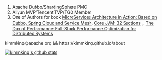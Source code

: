 1. Apache Dubbo/ShardingSphere PMC
2. Aliyun MVP/Tencent TVP/TGO Member
3. One of Authors for book [MicroServices Architecture in Action: Based on Dubbo, Spring Cloud and Service Mesh](https://item.jd.com/12585284.html), [Core JVM: 32 Sections](https://gitbook.cn/gitchat/column/5de76cc38d374b7721a15cec) ，[The Dao of Performance: Full-Stack Performance Optimization for Distributed Systems](https://item.jd.com/10131647736555.html)

kimmking@apache.org && https://kimmking.github.io/about

[![kimmking's github stats](https://github-readme-stats.vercel.app/api?username=kimmking)](https://github.com/kimmking/github-readme-stats)


<!--

Hi there 👋

**kimmking/kimmking** is a ✨ _special_ ✨ repository because its `README.md` (this file) appears on your GitHub profile.

Here are some ideas to get you started:

- 🔭 I’m currently working on ...
- 🌱 I’m currently learning ...
- 👯 I’m looking to collaborate on ...
- 🤔 I’m looking for help with ...
- 💬 Ask me about ...
- 📫 How to reach me: ...
- 😄 Pronouns: ...
- ⚡ Fun fact: ...

-->
